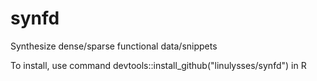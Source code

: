# synfd
Synthesize dense/sparse functional data/snippets

To install, use command devtools::install_github("linulysses/synfd") in R
